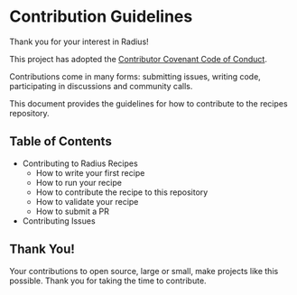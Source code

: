 # Contribution Guidelines

Thank you for your interest in Radius!

This project has adopted the [Contributor Covenant Code of Conduct](https://github.com/radius-project/radius/blob/main/CODE-OF-CONDUCT.md).

Contributions come in many forms: submitting issues, writing code, participating in discussions and community calls.

This document provides the guidelines for how to contribute to the recipes repository.

## Table of Contents

 - Contributing to Radius Recipes
    - How to write your first recipe
    - How to run your recipe
    - How to contribute the recipe to this repository
    - How to validate your recipe
    - How to submit a PR
 - Contributing Issues

## Thank You!

Your contributions to open source, large or small, make projects like this possible. Thank you for taking the time to contribute.
